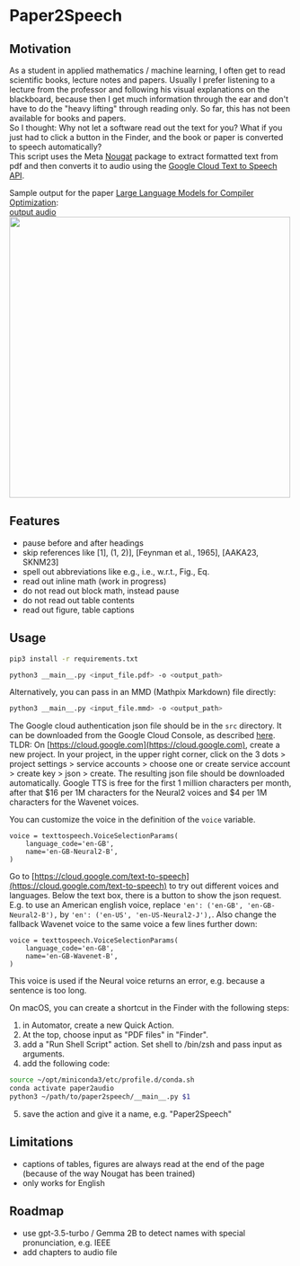 # Paper2Speech

## Motivation
As a student in applied mathematics / machine learning, I often get to read scientific books, lecture notes and papers.
Usually I prefer listening to a lecture from the professor and following his visual explanations on the blackboard, because then I get much information through the ear and don't have to do the "heavy lifting" through reading only.
So far, this has not been available for books and papers.  
So I thought: Why not let a software read out the text for you?
What if you just had to click a button in the Finder, and the book or paper is converted to speech automatically?  
This script uses the Meta [Nougat](https://facebookresearch.github.io/nougat/) package to extract formatted text from pdf and then converts it to audio using the [Google Cloud Text to Speech API](https://cloud.google.com/text-to-speech?hl=de).

Sample output for the paper [Large Language Models for Compiler Optimization](https://arxiv.org/abs/2309.07062):  
[output audio](https://github.com/kaieberl/paper2speech/blob/main/Large%20Language%20Models%20for%20Compiler%20Optimization.mp4)  
<img src="https://github.com/kaieberl/paper2speech/blob/main/Large%20Language%20Models%20for%20Compiler%20Optimization.jpg" width="500">

## Features
- pause before and after headings
- skip references like \[1\], \(1, 2)], \[Feynman et al., 1965\], \[AAKA23, SKNM23\]
- spell out abbreviations like e.g., i.e., w.r.t., Fig., Eq.
- read out inline math (work in progress)
- do not read out block math, instead pause
- do not read out table contents
- read out figure, table captions

## Usage
```bash
pip3 install -r requirements.txt
```
```bash
python3 __main__.py <input_file.pdf> -o <output_path>
```
Alternatively, you can pass in an MMD (Mathpix Markdown) file directly:
```bash
python3 __main__.py <input_file.mmd> -o <output_path>
```

The Google cloud authentication json file should be in the `src` directory. It can be downloaded from the Google Cloud Console, as described [here](https://cloud.google.com/api-keys/docs/create-manage-api-keys).  
TLDR: On [https://cloud.google.com](https://cloud.google.com), create a new project. In your project, in the upper right corner, click on the 3 dots > project settings > service accounts > choose one or create service account > create key > json > create.
The resulting json file should be downloaded automatically.
Google TTS is free for the first 1 million characters per month, after that $16 per 1M characters for the Neural2 voices and $4 per 1M characters for the Wavenet voices.

You can customize the voice in the definition of the `voice` variable.
```python3
voice = texttospeech.VoiceSelectionParams(
    language_code='en-GB',
    name='en-GB-Neural2-B',
)
```
Go to [https://cloud.google.com/text-to-speech](https://cloud.google.com/text-to-speech) to try out different voices and languages. Below the text box, there is a button to show the json request.
E.g. to use an American english voice, replace `'en': ('en-GB', 'en-GB-Neural2-B'),` by `'en': ('en-US', 'en-US-Neural2-J'),`.
Also change the fallback Wavenet voice to the same voice a few lines further down:
```python3
voice = texttospeech.VoiceSelectionParams(
    language_code='en-GB',
    name='en-GB-Wavenet-B',
)
```
This voice is used if the Neural voice returns an error, e.g. because a sentence is too long.

On macOS, you can create a shortcut in the Finder with the following steps:
1. in Automator, create a new Quick Action. 
2. At the top, choose input as "PDF files" in "Finder". 
3. add a "Run Shell Script" action. Set shell to /bin/zsh and pass input as arguments. 
4. add the following code:
```bash
source ~/opt/miniconda3/etc/profile.d/conda.sh
conda activate paper2audio
python3 ~/path/to/paper2speech/__main__.py $1
```
5. save the action and give it a name, e.g. "Paper2Speech"

## Limitations
- captions of tables, figures are always read at the end of the page (because of the way Nougat has been trained)
- only works for English

## Roadmap
- use gpt-3.5-turbo / Gemma 2B to detect names with special pronunciation, e.g. IEEE
- add chapters to audio file
